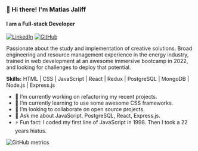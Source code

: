 ### 👋 Hi there! I'm Matias Jaliff
#### I am a Full-stack Developer

[![LinkedIn](https://img.shields.io/badge/linkedin-%230077B5.svg?style=flat-square&logo=linkedin&logoColor=white)](https://www.linkedin.com/in/matias-jaliff)
[![GitHub](https://img.shields.io/badge/github-%23121011.svg?style=flat-square&logo=github&logoColor=white)](https://github.com/matiasjaliff)

Passionate about the study and implementation of creative solutions. Broad engineering and resource management experience in the energy industry, trained in web development at an awesome immersive bootcamp in 2022, and looking for challenges to deploy that potential.

**Skills:** HTML | CSS | JavaScript | React | Redux | PostgreSQL | MongoDB | Node.js | Express.js

- 🔭 I’m currently working on refactoring my recent projects. 
- 🌱 I’m currently learning to use some awesome CSS frameworks. 
- 👯 I’m looking to collaborate on open source projects. 
- 💬 Ask me about JavaScript, PostgreSQL, React, Express.js. 
- ⚡ Fun fact: I coded my first line of JavaScript in 1998. Then I took a 22 years hiatus. 

![GitHub metrics](https://metrics.lecoq.io/matiasjaliff)
